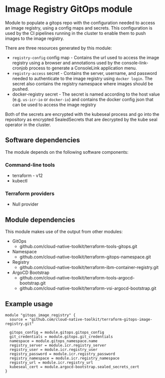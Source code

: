 # Image Registry GitOps module

Module to populate a gitops repo with the configuration needed to access an image registry, using a config maps and secrets. This configuration is used by the CI pipelines running in the cluster to enable them to push images to the image registry.

There are three resources generated by this module:

- `registry-config` config map - Contains the url used to access the image registry using a browser and annotations used by the console-link-cronjob process to generate a ConsoleLink application menu.
- `registry-access` secret - Contains the server, username, and password needed to authenticate to the image registry using `docker login`. The secret also contains the registry namespace where images should be pushed.
- docker-registry secret - The secret is named according to the host value (e.g. `us-icr-io` or `docker-io`) and contains the docker config json that can be used to access the image registry

Both of the secrets are encrypted with the kubeseal process and go into the repository as encrypted SealedSecrets that are decrypted by the kube seal operator in the cluster.

## Software dependencies

The module depends on the following software components:

### Command-line tools

- terraform - v12
- kubectl

### Terraform providers

- Null provider

## Module dependencies

This module makes use of the output from other modules:

- GitOps 
    - github.com/cloud-native-toolkit/terraform-tools-gitops.git
- Namespace 
    - github.com/cloud-native-toolkit/terraform-gitops-namespace.git
- Registry 
    - github.com/cloud-native-toolkit/terraform-ibm-container-registry.git
- ArgoCD Bootstrap
    - github.com/cloud-native-toolkit/terraform-tools-argocd-bootstrap.git
    - github.com/cloud-native-toolkit/terraform-vsi-argocd-bootstrap.git

## Example usage

```hcl-terraform
module "gitops_image_registry" {
  source = "github.com/cloud-native-toolkit/terraform-gitops-image-registry.git"

  gitops_config = module.gitops.gitops_config
  git_credentials = module.gitops.git_credentials
  namespace = module.gitops_namespace.name
  registry_server = module.icr.registry_server
  registry_user = module.icr.registry_user
  registry_password = module.icr.registry_password
  registry_namespace = module.icr.registry_namespace
  registry_url = module.icr.registry_url
  kubeseal_cert = module.argocd-bootstrap.sealed_secrets_cert
}

```


